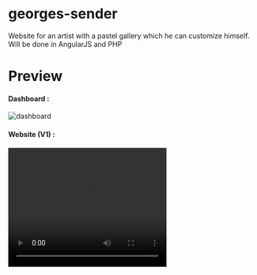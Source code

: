 # georges-sender
Website for an artist with a pastel gallery which he can customize himself. Will be done in AngularJS and PHP

# Preview

#### Dashboard :
![dashboard](https://nsa39.casimages.com/img/2018/08/13/18081306072280291.gif)

#### Website (V1) :
<video width="320" height="240" controls>
  <source src="master/preview/preview_v1.mp4" type="video/mp4">
</video>
